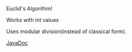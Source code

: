 Euclid's Algorithm!

Works with int values

Uses modular division(instead of classical form).

[JavaDoc](docs/index.html)




